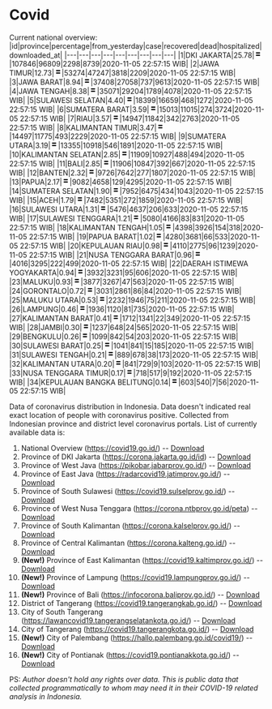 # Covid
Current national overview:
|id|province|percentage|from_yesterday|case|recovered|dead|hospitalized|downloaded_at|
|---|---|---|---|---|---|---|---|---|
|1|DKI JAKARTA|25.78|![equal](https://github.com/ariefrachmannn/covid/raw/master/img/rsz_equal.png)|107846|96809|2298|8739|2020-11-05 22:57:15 WIB|
|2|JAWA TIMUR|12.73|![equal](https://github.com/ariefrachmannn/covid/raw/master/img/rsz_equal.png)|53274|47247|3818|2209|2020-11-05 22:57:15 WIB|
|3|JAWA BARAT|8.94|![equal](https://github.com/ariefrachmannn/covid/raw/master/img/rsz_equal.png)|37408|27058|737|9613|2020-11-05 22:57:15 WIB|
|4|JAWA TENGAH|8.38|![equal](https://github.com/ariefrachmannn/covid/raw/master/img/rsz_equal.png)|35071|29204|1789|4078|2020-11-05 22:57:15 WIB|
|5|SULAWESI SELATAN|4.40|![equal](https://github.com/ariefrachmannn/covid/raw/master/img/rsz_equal.png)|18399|16659|468|1272|2020-11-05 22:57:15 WIB|
|6|SUMATERA BARAT|3.59|![equal](https://github.com/ariefrachmannn/covid/raw/master/img/rsz_equal.png)|15013|11015|274|3724|2020-11-05 22:57:15 WIB|
|7|RIAU|3.57|![equal](https://github.com/ariefrachmannn/covid/raw/master/img/rsz_equal.png)|14947|11842|342|2763|2020-11-05 22:57:15 WIB|
|8|KALIMANTAN TIMUR|3.47|![equal](https://github.com/ariefrachmannn/covid/raw/master/img/rsz_equal.png)|14497|11775|493|2229|2020-11-05 22:57:15 WIB|
|9|SUMATERA UTARA|3.19|![equal](https://github.com/ariefrachmannn/covid/raw/master/img/rsz_equal.png)|13355|10918|546|1891|2020-11-05 22:57:15 WIB|
|10|KALIMANTAN SELATAN|2.85|![equal](https://github.com/ariefrachmannn/covid/raw/master/img/rsz_equal.png)|11909|10927|488|494|2020-11-05 22:57:15 WIB|
|11|BALI|2.85|![equal](https://github.com/ariefrachmannn/covid/raw/master/img/rsz_equal.png)|11906|10847|392|667|2020-11-05 22:57:15 WIB|
|12|BANTEN|2.32|![equal](https://github.com/ariefrachmannn/covid/raw/master/img/rsz_equal.png)|9726|7642|277|1807|2020-11-05 22:57:15 WIB|
|13|PAPUA|2.17|![equal](https://github.com/ariefrachmannn/covid/raw/master/img/rsz_equal.png)|9082|4658|129|4295|2020-11-05 22:57:15 WIB|
|14|SUMATERA SELATAN|1.90|![equal](https://github.com/ariefrachmannn/covid/raw/master/img/rsz_equal.png)|7952|6475|434|1043|2020-11-05 22:57:15 WIB|
|15|ACEH|1.79|![equal](https://github.com/ariefrachmannn/covid/raw/master/img/rsz_equal.png)|7482|5351|272|1859|2020-11-05 22:57:15 WIB|
|16|SULAWESI UTARA|1.31|![equal](https://github.com/ariefrachmannn/covid/raw/master/img/rsz_equal.png)|5476|4637|206|633|2020-11-05 22:57:15 WIB|
|17|SULAWESI TENGGARA|1.21|![equal](https://github.com/ariefrachmannn/covid/raw/master/img/rsz_equal.png)|5080|4166|83|831|2020-11-05 22:57:15 WIB|
|18|KALIMANTAN TENGAH|1.05|![equal](https://github.com/ariefrachmannn/covid/raw/master/img/rsz_equal.png)|4398|3926|154|318|2020-11-05 22:57:15 WIB|
|19|PAPUA BARAT|1.02|![equal](https://github.com/ariefrachmannn/covid/raw/master/img/rsz_equal.png)|4280|3681|66|533|2020-11-05 22:57:15 WIB|
|20|KEPULAUAN RIAU|0.98|![equal](https://github.com/ariefrachmannn/covid/raw/master/img/rsz_equal.png)|4110|2775|96|1239|2020-11-05 22:57:15 WIB|
|21|NUSA TENGGARA BARAT|0.96|![equal](https://github.com/ariefrachmannn/covid/raw/master/img/rsz_equal.png)|4016|3295|222|499|2020-11-05 22:57:15 WIB|
|22|DAERAH ISTIMEWA YOGYAKARTA|0.94|![equal](https://github.com/ariefrachmannn/covid/raw/master/img/rsz_equal.png)|3932|3231|95|606|2020-11-05 22:57:15 WIB|
|23|MALUKU|0.93|![equal](https://github.com/ariefrachmannn/covid/raw/master/img/rsz_equal.png)|3877|3267|47|563|2020-11-05 22:57:15 WIB|
|24|GORONTALO|0.72|![equal](https://github.com/ariefrachmannn/covid/raw/master/img/rsz_equal.png)|3031|2861|86|84|2020-11-05 22:57:15 WIB|
|25|MALUKU UTARA|0.53|![equal](https://github.com/ariefrachmannn/covid/raw/master/img/rsz_equal.png)|2232|1946|75|211|2020-11-05 22:57:15 WIB|
|26|LAMPUNG|0.46|![equal](https://github.com/ariefrachmannn/covid/raw/master/img/rsz_equal.png)|1936|1120|81|735|2020-11-05 22:57:15 WIB|
|27|KALIMANTAN BARAT|0.41|![equal](https://github.com/ariefrachmannn/covid/raw/master/img/rsz_equal.png)|1712|1341|22|349|2020-11-05 22:57:15 WIB|
|28|JAMBI|0.30|![equal](https://github.com/ariefrachmannn/covid/raw/master/img/rsz_equal.png)|1237|648|24|565|2020-11-05 22:57:15 WIB|
|29|BENGKULU|0.26|![equal](https://github.com/ariefrachmannn/covid/raw/master/img/rsz_equal.png)|1099|842|54|203|2020-11-05 22:57:15 WIB|
|30|SULAWESI BARAT|0.25|![equal](https://github.com/ariefrachmannn/covid/raw/master/img/rsz_equal.png)|1041|841|15|185|2020-11-05 22:57:15 WIB|
|31|SULAWESI TENGAH|0.21|![equal](https://github.com/ariefrachmannn/covid/raw/master/img/rsz_equal.png)|889|678|38|173|2020-11-05 22:57:15 WIB|
|32|KALIMANTAN UTARA|0.20|![equal](https://github.com/ariefrachmannn/covid/raw/master/img/rsz_equal.png)|841|729|9|103|2020-11-05 22:57:15 WIB|
|33|NUSA TENGGARA TIMUR|0.17|![equal](https://github.com/ariefrachmannn/covid/raw/master/img/rsz_equal.png)|718|517|9|192|2020-11-05 22:57:15 WIB|
|34|KEPULAUAN BANGKA BELITUNG|0.14|![equal](https://github.com/ariefrachmannn/covid/raw/master/img/rsz_equal.png)|603|540|7|56|2020-11-05 22:57:15 WIB|

Data of coronavirus distribution in Indonesia. Data doesn't indicated real exact location of people with coronavirus positive. Collected from Indonesian province and district level coronavirus portals. List of currently available data is:
1. National Overview (https://covid19.go.id/) -- [Download](https://www.dropbox.com/s/66ly270fw4y76fx/covid_nasional.csv?dl=0)
2. Province of DKI Jakarta (https://corona.jakarta.go.id/id) -- [Download](https://riwayat-file-covid-19-dki-jakarta-jakartagis.hub.arcgis.com/)
3. Province of West Java (https://pikobar.jabarprov.go.id/) -- [Download](https://www.dropbox.com/s/alg0zp60fylq6cn/covid_jabar.csv?dl=0)
4. Province of East Java (https://radarcovid19.jatimprov.go.id/) -- [Download](https://www.dropbox.com/sh/e7vtgcnl4ckbvr4/AADo9UMRDZvrhHn66qTHZOvNa?dl=0)
5. Province of South Sulawesi (https://covid19.sulselprov.go.id/) -- [Download](https://www.dropbox.com/s/z5ek23lwcztj7z7/covid_sulsel.csv?dl=0)
6. Province of West Nusa Tenggara (https://corona.ntbprov.go.id/peta) -- [Download](https://www.dropbox.com/s/4p2k93n42xx0c00/covid_ntb.csv?dl=0)
7. Province of South Kalimantan (https://corona.kalselprov.go.id/) -- [Download](https://www.dropbox.com/sh/7aa2kvz8lb04pzz/AADH1Oj5oFMw2mp-D3JStPRsa?dl=0)
8. Province of Central Kalimantan (https://corona.kalteng.go.id/) -- [Download](https://www.dropbox.com/s/9q01v5r3ys2ozk4/covid_kalteng.csv?dl=0)
9. **(New!)** Province of East Kalimantan (https://covid19.kaltimprov.go.id/) -- [Download](https://www.dropbox.com/sh/qhpxj532nm80goa/AAB6ek_fp1__ieTR0TFQpfIga?dl=0)
10. **(New!)** Province of Lampung (https://covid19.lampungprov.go.id/) -- [Download](https://www.dropbox.com/s/ecuew6oa9kzwqwx/covid_lampung.csv?dl=0)
11. **(New!)** Province of Bali (https://infocorona.baliprov.go.id/) -- [Download](https://www.dropbox.com/sh/iceiwun4ufttmiu/AAC7dSRMpfTjPI1Lfzw-LeCUa?dl=0)
12. District of Tangerang (https://covid19.tangerangkab.go.id/) -- [Download](https://www.dropbox.com/sh/yxovyy6sy5bnz4p/AACZzVHinisKmz8oQWyQJ3nua?dl=0)
13. City of South Tangerang (https://lawancovid19.tangerangselatankota.go.id/) -- [Download](https://www.dropbox.com/s/zlvxo4ivswdzmle/covid_tangsel.csv?dl=0)
14. City of Tangerang (https://covid19.tangerangkota.go.id/) -- [Download](https://www.dropbox.com/s/e53224kvdrpjzy0/covid_tangkot.csv?dl=0)
15. **(New!)** City of Palembang (https://hallo.palembang.go.id/covid19/) -- [Download](https://www.dropbox.com/sh/oj17bhwhlpjht9e/AABZEG-OiaSaFvikATDx6coEa?dl=0)
16. **(New!)** City of Pontianak (https://covid19.pontianakkota.go.id/) -- [Download](https://www.dropbox.com/sh/66if3y4ly51j4sh/AADQ-zwLGa7Kz4ZzJgDw2-3na?dl=0)

PS: *Author doesn't hold any rights over data. This is public data that collected programmatically to whom may need it in their COVID-19 related analysis in Indonesia.*
